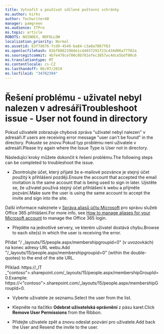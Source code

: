 ```yaml
---
title: Vytvořit a používat sdílené poštovní schránky
ms.author: kirks
author: Techwriter40
manager: pamgreen
ms.audience: ITPro
ms.topic: article
ROBOTS: NOINDEX, NOFOLLOW
localization_priority: Normal
ms.assetid: 63f7d676-7cd9-4549-ba84-c3a8a7867f63
ms.openlocfilehash: 81bf8082198de1c44037291f23c434d06a77f02a
ms.sourcegitcommit: 4b7e478ce700c0b781efec3857ac4dce5bdf00c6
ms.translationtype: MT
ms.contentlocale: cs-CZ
ms.lasthandoff: 06/07/2019
ms.locfileid: "34762394"
---
```

# <a name="troubleshoot-issue---user-not-found-in-directory"></a><span data-ttu-id="1ce2f-102">Řešení problému - uživatel nebyl nalezen v adresáři</span><span class="sxs-lookup"><span data-stu-id="1ce2f-102">Troubleshoot issue - User not found in directory</span></span>

<span data-ttu-id="1ce2f-103">Pokud uživatelé zobrazuje chybová zpráva "uživatel nebyl nalezen" v adresáři.</span><span class="sxs-lookup"><span data-stu-id="1ce2f-103">If users are receiving error message "user can't be found" in the directory.</span></span> <span data-ttu-id="1ce2f-104">Pokuste se znovu Pokud typ problému není uživatele v adresáři.</span><span class="sxs-lookup"><span data-stu-id="1ce2f-104">Please try again where the Issue Type is User not in directory.</span></span>

<span data-ttu-id="1ce2f-105">Následující kroky můžete dokončit k řešení problému.</span><span class="sxs-lookup"><span data-stu-id="1ce2f-105">The following steps can be completed to troubleshoot the issue.</span></span>

- <span data-ttu-id="1ce2f-106">Zkontrolujte účet, který přijaté že e-mailové pozvánce je stejný účet použitý k přihlášení později.</span><span class="sxs-lookup"><span data-stu-id="1ce2f-106">Ensure the account that accepted the email invitation is the same account that is being used to sign in later.</span></span> <span data-ttu-id="1ce2f-107">Ujistěte se, že uživatel používá stejný účet přihlášení k webu a přijměte pozvání.</span><span class="sxs-lookup"><span data-stu-id="1ce2f-107">Make sure the user is using the same account to accept the invite and sign into the site.</span></span> 

<span data-ttu-id="1ce2f-108">Další informace naleznete v [Správa aliasů účtu Microsoft</a> pro správu služeb Office 365 přihlášení](https://support.microsoft.com/help/12407/microsoft-account-how-to-manage-aliases).</span><span class="sxs-lookup"><span data-stu-id="1ce2f-108">For more info, see [How to manage aliases for your Microsoft account</a> to manage the Office 365 login](https://support.microsoft.com/help/12407/microsoft-account-how-to-manage-aliases).</span></span> 

- <span data-ttu-id="1ce2f-109">Přejděte na jednotlivé servery, ve kterém uživatel dostává chybu.</span><span class="sxs-lookup"><span data-stu-id="1ce2f-109">Browse to each site(s) in which the user is receiving the error.</span></span> 

<span data-ttu-id="1ce2f-110">Přidat "/ _layouts/15/people.aspx/membershipgroupid=0" (v uvozovkách) na konec adresy URL webu.</span><span class="sxs-lookup"><span data-stu-id="1ce2f-110">Add "/_layouts/15/people.aspx/membershipgroupid=0" (within the double-quotes) to the end of the site URL.</span></span> 

<span data-ttu-id="1ce2f-111">Příklad: https://_lT _"contoso">.sharepoint.com/_layouts/15/people.aspx/membershipGroupId=0.</span><span class="sxs-lookup"><span data-stu-id="1ce2f-111">Example: https://<"contoso">.sharepoint.com/_layouts/15/people.aspx/membershipGroupId=0.</span></span>

- <span data-ttu-id="1ce2f-112">Vyberte uživatele ze seznamu.</span><span class="sxs-lookup"><span data-stu-id="1ce2f-112">Select the user from the list.</span></span>

- <span data-ttu-id="1ce2f-113">Klepněte na tlačítko **Odebrat uživatelská oprávnění** z pásu karet.</span><span class="sxs-lookup"><span data-stu-id="1ce2f-113">Click **Remove User Permissions** from the Ribbon.</span></span> 
-  <span data-ttu-id="1ce2f-114">Přidejte uživatele zpět a znovu odeslat pozvání pro uživatele.</span><span class="sxs-lookup"><span data-stu-id="1ce2f-114">Add back the User and Resend the invite to the user.</span></span>

